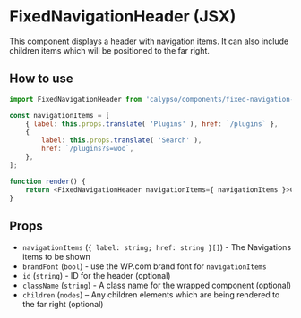 # FixedNavigationHeader (JSX)

This component displays a header with navigation items. 
It can also include children items which will be positioned to the far right.

## How to use

```js
import FixedNavigationHeader from 'calypso/components/fixed-navigation-header';

const navigationItems = [
	{ label: this.props.translate( 'Plugins' ), href: `/plugins` },
	{
		label: this.props.translate( 'Search' ),
		href: `/plugins?s=woo`,
	},
];

function render() {
	return <FixedNavigationHeader navigationItems={ navigationItems }>Children Item</FixedNavigationHeader>;
}
```

## Props

- `navigationItems` (`{ label: string; href: string }[]`) - The Navigations items to be shown
- `brandFont` (`bool`) - use the WP.com brand font for `navigationItems`
- `id` (`string`) - ID for the header (optional)
- `className` (`string`) - A class name for the wrapped component (optional)
- `children` (`nodes`) – Any children elements which are being rendered to the far right (optional)
